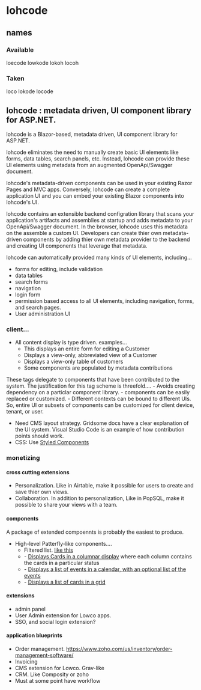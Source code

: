 # lohcode

## names

### Available
loecode
lowkode
lokoh
locoh

### Taken
loco
lokode
locode




## lohcode : metadata driven, UI component library for ASP.NET.

lohcode is a Blazor-based, metadata driven, UI component library for ASP.NET.

lohcode eliminates the need to manually create basic UI elements like forms, data tables, search panels, etc.
Instead, lohcode can provide these UI elements using metadata from an augmented OpenApi/Swagger document.

lohcode's metadata-driven components can be used in your existing Razor Pages and MVC apps.
Conversely, lohcode can create a complete application UI and you can embed your existing Blazor components into lohcode's UI.

lohcode contains an extensible backend configration library that scans your application's artifacts and assemblies at startup and adds metadata to your OpenApi/Swagger document.
In the browser, lohcode uses this metadata on the assemble a custom UI.
Developers can create thier own metadata-driven components by adding thier own metadata provider to the backend and creating UI components that leverage that metadata.

lohcode can automatically provided many kinds of UI elements, including...
- forms for editing, include validation
- data tables 
- search forms
- navigation 
- login form 
- permission based access to all UI elements, including navigation, forms, and search pages.
- User administration UI

### client...
- All content display is type driven.  examples...
	- <EditForm forType=@typeof(Customer) value=@customer/>  
		This displays an entire form for editing a Customer
	- <Card forType=@typeof(Customer) value=@customer/>  
		Displays a view-only, abbreviated view of a Customer
	- <DisplayTable forType=@typeof(Customer) value="@customerList">
		Displays a view-only table of customers
	- <Navigation forType=@typeof(NavigationMenuItem) value="@mainMenuItems"> 
		Some components are populated by metadata contributions

These tags delegate to components that have been contributed to the system.
The justification for this tag scheme is threefold....
	- Avoids creating dependency on a particlar component library.
	- components can be easily replaced or customized.
	- Different contexts can be bound to different UIs.
	So, entire UI or subsets of components can be customized for client device, tenant, or user.
- Need CMS layout strategy.  Gridsome docs have a clear explanation of the UI system.
Visual Studio Code is an example of how contribution points should work.
- CSS: Use [Styled Components](https://www.styled-components.com/)

### monetizing

#### cross cutting extensions
- Personalization. Like in Airtable, make it possible for users to create and save thier own views.   
- Collaboration.  In addition to personalization, Like in PopSQL, make it possible to share your views with a team. 

#### components
A package of extended compoennts is probably the easiest to produce.

- High-level Patterfly-like components....
	- Filtered list.  [like this](https://www.capterra.com/order-management-software/)
	- <Kanban value=""> - [Displays Cards in a columnar display](https://airtable.com/images/home/kanban_view.png) where each column contains the cards in a particular status
	- <Calendar value=""> - [Displays a list of events in a calendar, with an optional list of the events](https://airtable.com/images/home/calendar_view.png) 
	- <Gallery value=""> - [Displays a list of cards in a grid](https://airtable.com/images/home/gallery_view.png) 


#### extensions
- admin panel
- User Admin extension for Lowco apps.
- SSO, and social login extension?

#### application blueprints
- Order management. https://www.zoho.com/us/inventory/order-management-software/
- Invoicing
- CMS extension for Lowco.  Grav-like
- CRM.  Like Composity or zoho
- Must at some point have workflow 
